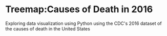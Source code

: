 # Treemap:Causes of Death in 2016
Exploring data visualization using Python using the CDC's 2016 dataset of the causes of death in the United States 
